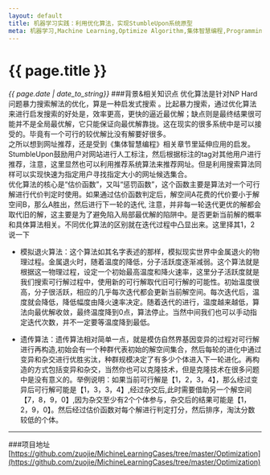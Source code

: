 ```yaml
---
layout: default
title: 机器学习实践：利用优化算法，实现StumbleUpon系统原型
meta: 机器学习,Machine Learning,Optimize Algorithm,集体智慧编程,Programming Collective Intelligence,Stumble Upon,网址推荐,推荐系统,模拟退火,遗传算法
---
```

# {{ page.title }}
*{{ page.date | date_to_string}}*
###背景&相关知识点
优化算法是针对NP Hard问题暴力搜索解法的优化，算是一种启发式搜索 。比起暴力搜索，通过优化算法来进行启发搜索的好处是，效率更高，更快的逼近最优解；缺点则是最终结果很可能并不是全局最优解，它只能保证向最优解靠拢。这在现实的很多系统中是可以接受的。毕竟有一个可行的较优解比没有解要好很多。   
之所以想到网址推荐，还是受到《集体智慧编程》相关章节里延伸应用的启发。StumbleUpon鼓励用户对网站进行人工标注，然后根据标注的tag对其他用户进行推荐，注意，这里显然也可以利用推荐系统算法来推荐网址。但是利用搜索算法同样可以实现快速为指定用户寻找指定大小的网址候选集合。   
优化算法的核心是“估价函数”，又叫“惩罚函数”，这个函数主要是算法对一个可行解进行代价判定时使用。如果通过估价函数判定后，解空间A花费的代价要小于解空间B，那么A胜出，然后进行下一轮的迭代, 注意，并非每一轮迭代更优的解都会取代旧的解，这主要是为了避免陷入局部最优解的陷阱中。是否更新当前解的概率和具体算法相关。不同优化算法的区别就在迭代过程中凸显出来。这里择其1，2说一下   

* 模拟退火算法：这个算法如其名字表述的那样，模拟现实世界中金属退火的物理过程。金属退火时，随着温度的降低，分子活跃度逐渐减弱。这个算法就是根据这一物理过程，设定一个初始最高温度和降火速率，这里分子活跃度就是我们搜索可行解过程中，使用新的可行解取代旧可行解的可能性。初始温度很高，分子很活跃，相应的几乎每次迭代都会更新当前解空间。每次迭代后，温度就会降低，降低幅度由降火速率决定。随着迭代的进行，温度越来越低，算法向最优解收敛，最终温度降到0点，算法停止。当然中间我们也可以手动指定迭代次数，并不一定要等温度降到最低。

* 遗传算法：遗传算法相对简单一点，就是模仿自然界基因变异的过程对可行解进行再构造,初始会有一个种群代表初始的解空间集合，然后每轮的进化中通过变异和杂交进行优胜劣汰，种群规模决定了有多少个体进入下一轮进化。再构造的方式包括变异和杂交，当然你也可以克隆技术，但是克隆技术在很多问题中是没有意义的。举例说明：如果当前可行解是【1，2，3，4】，那么经过变异后可行解可能是【1，3，3，4】,经过杂交后,此时需要借助另一个解空间【7，8，9，0】,因为杂交至少有2个个体参与，杂交后的结果可能是【1，2，9，0】。然后经过估价函数对每个解进行判定打分，然后排序，淘汰分数较低的个体。

___

###项目地址
[https://github.com/zuojie/MichineLearningCases/tree/master/Optimization](https://github.com/zuojie/MichineLearningCases/tree/master/Optimization) 

